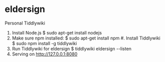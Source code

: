 # eldersign
Personal Tiddlywiki
1. Install Node.js
$ sudo apt-get install nodejs
2. Make sure npm installed:
$ sudo apt-get install npm
#. Install Tiddlywiki
$ sudo npm install -g tiddlywiki
4. Run Tiddlywiki for eldersign
$ tiddlywiki eldersign --listen
5. Serving on http://127.0.0.1:8080
